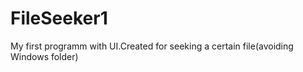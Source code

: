 # FileSeeker1
My first programm with UI.Created for seeking a certain file(avoiding Windows folder)
